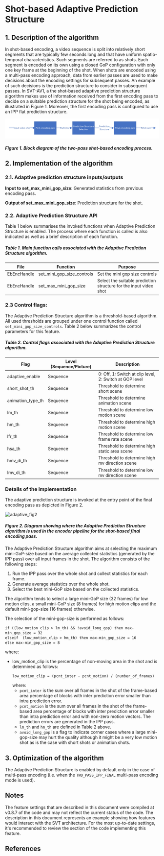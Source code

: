 # Shot-based Adaptive Prediction Structure

## 1. Description of the algorithm

In shot-based encoding, a video sequence is split into relatively short segments that are typically few seconds long and that have uniform spatio-temporal
characteristics. Such segments are referred to as shots. Each segment is encoded on its own using a closed GoP configuration with only one key frame at the
beginning of the shot. When shots are encoded using a multi-pass encoding approach, data from earlier passes are used to make decisions about the encoding
settings for subsequent passes. An example of such decisions is the prediction structure to consider in subsequent passes. In SVT-AV1, a the shot-based
adaptive prediction structure algorithm makes use of information received from the first encoding pass to decide on a suitable prediction structure for the
shot being encoded, as illustrated in Figure 1. Moreover, the first encoding pass is configured to use an IPP flat prediction structure.

![adaptive_fig1](./img/adaptive_fig1.png)

##### Figure 1. Block diagram of the two-pass shot-based encoding process.

## 2. Implementation of the algorithm

### 2.1. Adaptive prediction structure inputs/outputs

**Input to set_max_mini_gop_size**: Generated statistics from previous encoding pass.

**Output of set_max_mini_gop_size**: Prediction structure for the shot.

### 2.2. Adaptive Prediction Structure API

Table 1 below summarises the invoked functions when Adaptive Prediction Structure is enabled. The process where each function is called is also indicated as
well as a brief description of each function.

##### Table 1. Main function calls associated with the Adaptive Prediction Structure algorithm.

|**File**|**Function**|**Purpose**|
| --- | --- | --- |
| EbEncHandle | set_mini_gop_size_controls | Set the mini gop size controls |
| EbEncHandle | set_max_mini_gop_size | Select the suitable prediction structure for the input video shot |

### 2.3 Control flags:

The Adaptive Prediction Structure algorithm is a threshold-based algorithm. All used thresholds are grouped under one control function called
```set_mini_gop_size_controls```. Table 2 below summarizes the control parameters for this feature.

##### Table 2. Control flags associated with the Adaptive Prediction Structure algorithm.

|**Flag**|**Level (Sequence/Picture)**|**Description**|
| --- | --- | --- |
| adaptive_enable | Sequence | 0: Off, 1: Switch at clip level, 2: Switch at GOP level |
| short_shot_th | Sequence | Threshold to determine short scene |
| animation_type_th | Sequence | Threshold to determine animation scene |
| lm_th | Sequence | Threshold to determine low motion scene |
| hm_th | Sequence | Threshold to determine high motion scene |
| lfr_th | Sequence | Threshold to determine low frame rate scene |
| hsa_th | Sequence | Threshold to determine high static area scene |
| hmv_di_th | Sequence | Threshold to determine high mv direction scene |
| lmv_di_th | Sequence | Threshold to determine low mv direction scene |

### Details of the implementation

The adaptive prediction structure is invoked at the entry point of the final encoding pass as depicted in Figure 2.

![adaptive_fig2](./img/adaptive_fig2.png)

##### Figure 2. Diagram showing where the Adaptive Prediction Structure algorithm is used in the encoder pipeline for the shot-based final encoding pass.

The Adaptive Prediction Structure algorithm aims at selecting the maximum mini-GoP-size based on the average collected statistics (generated by the IPP pass)
over all input frames in the shot. The algorithm consists of the following steps:

1.  Run the IPP pass over the whole shot and collect statistics for each frame.
2.  Generate average statistics over the whole shot.
3.  Select the best mini-GoP size based on the collected statistics.

The algorithm tends to select a large mini-GoP size (32 frames) for low motion clips,  a small mini-GoP size (8 frames) for high motion clips and the default
mini-gop-size (16 frames) otherwise.

The selection of the mini-gop-size is performed as follows:

```
if ((low_motion_clip > lm_th) && !avoid_long_gop) then max-min_gop_size = 32
elseif  (low_motion_clip > hm_th) then max-min_gop_size = 16
else max-min_gop_size = 8
```

where:
-  low_motion_clip is the percentage of non-moving area in the shot and is determined as follows:
   ```
   low_motion_clip = (pcnt_inter - pcnt_motion) / (number_of_frames)
   ```
   where:
   - `pcnt_inter` is the sum over all frames in the shot of the frame-based area percentage of blocks with inter prediction error smaller than intra
      prediction error.
   - `pcnt_motion` is the sum over all frames in the shot of the frame-based area percentage of blocks with inter prediction error smaller than intra prediction error and with non-zero motion vectors.
      The prediction errors are generated in the IPP pass.
   - `lm_th` and `hm_th` are defined in Table 2 above.
   - `avoid_long_gop` is a flag to indicate corner cases where a large mini-gop-size may hurt the quality although it might be a very low motion shot as
      is the case with short shots or animation shots.

## 3. Optimization of the algorithm

The Adaptive Prediction Structure is enabled by default only in the case of multi-pass encoding
(i.e.  when the `TWO_PASS_IPP_FINAL` multi-pass encoding mode is used).

## Notes

The feature settings that are described in this document were compiled at v0.8.7 of the code and may not reflect the current status of the code. The description in this document represents an example showing  how features would interact with the SVT architecture. For the most up-to-date settings, it's recommended to review the section of the code implementing this feature.

## References

<a name = "ref-1"> </a>

